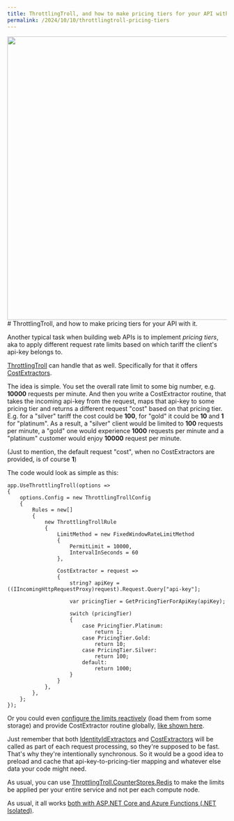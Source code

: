 ```yaml
---
title: ThrottlingTroll, and how to make pricing tiers for your API with it
permalink: /2024/10/10/throttlingtroll-pricing-tiers
---
```

<img src="{{ site.url }}/images/throttlingtroll/pricing-tiers.png" width="650px" >
# ThrottlingTroll, and how to make pricing tiers for your API with it.

Another typical task when building web APIs is to implement *pricing tiers*, aka to apply different request rate limits based on which tariff the client's api-key belongs to.

[ThrottlingTroll](https://github.com/ThrottlingTroll/ThrottlingTroll) can handle that as well. Specifically for that it offers [CostExtractors](https://github.com/ThrottlingTroll/ThrottlingTroll/wiki/150.-%5BIngress%5D-Personalized-rate-limiting#using-costextractors).

The idea is simple. You set the overall rate limit to some big number, e.g. **10000** requests per minute. And then you write a CostExtractor routine, that takes the incoming api-key from the request, maps that api-key to some pricing tier and returns a different request "cost" based on that pricing tier. E.g. for a "silver" tariff the cost could be **100**, for "gold" it could be **10** and **1** for "platinum". As a result, a "silver" client would be limited to **100** requests per minute, a "gold" one would experience **1000** requests per minute and a "platinum" customer would enjoy **10000** request per minute.

(Just to mention, the default request "cost", when no CostExtractors are provided, is of course **1**)

The code would look as simple as this:

```
app.UseThrottlingTroll(options =>
{
    options.Config = new ThrottlingTrollConfig
    {
        Rules = new[]
        {
            new ThrottlingTrollRule
            {
                LimitMethod = new FixedWindowRateLimitMethod
                {
                    PermitLimit = 10000,
                    IntervalInSeconds = 60
                },

                CostExtractor = request =>
                {
                    string? apiKey = ((IIncomingHttpRequestProxy)request).Request.Query["api-key"];

                    var pricingTier = GetPricingTierForApiKey(apiKey);

                    switch (pricingTier)
                    {
                        case PricingTier.Platinum:
                            return 1;
                        case PricingTier.Gold:
                            return 10;
                        case PricingTier.Silver:
                            return 100;
                        default:
                            return 1000;
                    }
                }
            },
        },
    };
});
```

Or you could even [configure the limits reactively](https://github.com/ThrottlingTroll/ThrottlingTroll/wiki/130.-%5BIngress%5D-How-to-configure-reactively) (load them from some storage) and provide  CostExtractor routine globally, [like shown here](https://github.com/ThrottlingTroll/ThrottlingTroll/wiki/150.-%5BIngress%5D-Personalized-rate-limiting#using-costextractors).

Just remember that both [IdentityIdExtractors](https://github.com/ThrottlingTroll/ThrottlingTroll/wiki/150.-%5BIngress%5D-Personalized-rate-limiting#extracting-and-using-identityids) and [CostExtractors](https://github.com/ThrottlingTroll/ThrottlingTroll/wiki/150.-%5BIngress%5D-Personalized-rate-limiting#using-costextractors) will be called as part of each request processing, so they're supposed to be fast. That's why they're intentionally synchronous. So it would be a good idea to preload and cache that api-key-to-pricing-tier mapping and whatever else data your code might need.

As usual, you can use [ThrottlingTroll.CounterStores.Redis](https://github.com/ThrottlingTroll/ThrottlingTroll/tree/main/ThrottlingTroll.CounterStores.Redis#throttlingtrollcounterstoresredis) to make the limits be applied per your entire service and not per each compute node.

As usual, it all works [both with ASP.NET Core and Azure Functions (.NET Isolated)](https://github.com/ThrottlingTroll/ThrottlingTroll/wiki#installing-from-nuget).